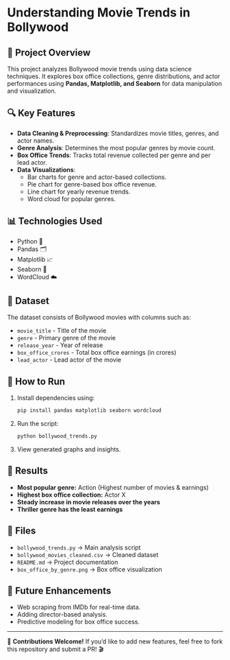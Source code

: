 # Understanding Movie Trends in Bollywood

## 📌 Project Overview
This project analyzes Bollywood movie trends using data science techniques. It explores box office collections, genre distributions, and actor performances using **Pandas, Matplotlib, and Seaborn** for data manipulation and visualization.

## 🔍 Key Features
- **Data Cleaning & Preprocessing**: Standardizes movie titles, genres, and actor names.
- **Genre Analysis**: Determines the most popular genres by movie count.
- **Box Office Trends**: Tracks total revenue collected per genre and per lead actor.
- **Data Visualizations**:
  - Bar charts for genre and actor-based collections.
  - Pie chart for genre-based box office revenue.
  - Line chart for yearly revenue trends.
  - Word cloud for popular genres.

## 📊 Technologies Used
- Python 🐍
- Pandas 🗂️
- Matplotlib 📈
- Seaborn 🎨
- WordCloud ☁️

## 📂 Dataset
The dataset consists of Bollywood movies with columns such as:
- `movie_title` - Title of the movie
- `genre` - Primary genre of the movie
- `release_year` - Year of release
- `box_office_crores` - Total box office earnings (in crores)
- `lead_actor` - Lead actor of the movie

## 🔧 How to Run
1. Install dependencies using:
   ```sh
   pip install pandas matplotlib seaborn wordcloud
   ```
2. Run the script:
   ```sh
   python bollywood_trends.py
   ```
3. View generated graphs and insights.

## 📌 Results
- **Most popular genre:** Action (Highest number of movies & earnings)
- **Highest box office collection:** Actor X
- **Steady increase in movie releases over the years**
- **Thriller genre has the least earnings**

## 📎 Files
- `bollywood_trends.py` → Main analysis script
- `bollywood_movies_cleaned.csv` → Cleaned dataset
- `README.md` → Project documentation
- `box_office_by_genre.png` → Box office visualization

## 🚀 Future Enhancements
- Web scraping from IMDb for real-time data.
- Adding director-based analysis.
- Predictive modeling for box office success.

---
📢 **Contributions Welcome!** If you’d like to add new features, feel free to fork this repository and submit a PR! 🎬
